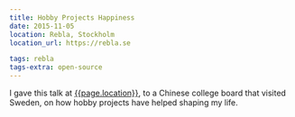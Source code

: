 ```yaml
---
title: Hobby Projects Happiness
date: 2015-11-05
location: Rebla, Stockholm
location_url: https://rebla.se

tags: rebla 
tags-extra: open-source
---
```


I gave this talk at [{{page.location}}]({{page.location_url}}), to a Chinese college board that visited Sweden, on how hobby projects have helped shaping my life.


<!--
{% capture assets %}{{ "assets/talks/151105/" | relative_url }}{% endcapture %}

<section data-markdown class="title-page">
  ## Hobby Projects Happiness
  #### Happiness, Friendship, Creativity
  Daniel Saidi · [@danielsaidi]({{site.urls.twitter}})
</section>

<section>
  <section data-markdown data-background="{{assets}}me.jpg">
    ## About me

    * Daniel Saidi
    * 36 years old, married, two children
    * MSc. Media Technology
    * System Developer
  </section>

  <section data-background="{{assets}}ebay.png"></section>

  <section data-background="{{assets}}revide.png"></section>

  <section data-background="http://giffiles.alphacoders.com/732/732.gif"></section>
</section>

<section>
  <section data-markdown>
    # Hobby Projects
  </section>

  <section data-markdown data-background="{{assets}}bands.jpg"></section>

  <section data-background="{{assets}}dad.png"></section>

  <section data-markdown data-background="http://foreveryoungadult.com/_uploads/images2/movies-hackers-crash-override.gif"></section>
</section>

<section>
  <section data-background="{{assets}}appamini-gang.png"></section>

  <section data-background="{{assets}}cornelia-reads.jpg"></section>

  <section data-background="{{assets}}parental-leave.jpg"></section>
</section>

<section>
  <section data-markdown data-background="{{assets}}map-1.png">
    # First app
  </section>

  <section data-markdown>
    # Demo
  </section>

  <section data-markdown>
    ## Summary
    * Three weeks part time development
    * Nice reviews
    * Still my main source of app income
  </section>
</section>

<section>
  <section data-markdown data-background="{{assets}}map-2.png">
    # Second app
  </section>

  <section data-markdown>
    ## Summary
    * Small adjustments of first app
    * Almost no sales!
    * Sales does not scale :(
  </section>
</section>

<section>
  <section data-markdown data-background="{{assets}}map-3-1.png">
    # Appamini!
  </section>

  <section data-markdown data-background="{{assets}}map-3-2.png">
    # First app
  </section>

  <section data-markdown>
    # Demo
  </section>

  <section data-markdown data-background="{{assets}}map-4.png">
    # + English
  </section>

  <section data-markdown data-background="{{assets}}map-5.png">
    # + Italian
  </section>

  <section data-markdown>
    # So how did it go?
  </section>

  <section data-markdown class="transparent-image">
    ## Nice reviews

    ![Pappas Appar]({{assets}}pappasappar.png "Pappas Appar")

    ![App Friday]({{assets}}appfriday.png "App Friday")
  </section>

  <section data-markdown>
    ## Featured on the App Store!
    ![AppStore]({{assets}}appstore.png "AppStore")
  </section>

  <section data-markdown>
    ## Fun meetings
    ![Nickelodeon]({{assets}}nickelodeon.jpg "AppStore")
  </section>

  <section data-markdown data-background="{{assets}}cornelia-recording.jpg">
    # Family fun!
  </section>

  <section data-markdown>
    ## Summary
    * A LOT of work
    * Friends and kindergarten tested
    * All 3 girls wanted to work with apps
    * ...but sales were equal to my first app
  </section>
</section>

<section>
  <section data-markdown data-background="{{assets}}map-6.png">
    # 2nd Appamini app
  </section>

  <section data-markdown>
    # Demo
  </section>

  <section data-markdown>
    # So how did it go?
  </section>

  <section data-markdown>
    ## Nice reviews

    ![Pappas Appar]({{assets}}pappasappar.png "Pappas Appar")

    ![App Friday]({{assets}}appfriday.png "App Friday")
  </section>

  <section data-markdown data-background="{{assets}}lovisa-recording.jpg">
    # More family fun!
  </section>

  <section data-markdown>
    ## Summary
    * Even MORE of work
    * We now had two apps in three languages
    * ...but sales were STILL equal to my first app
  </section>
</section>

<section>
  <section data-markdown>
    # So...
    ## why hobby projects?
  </section>

  <section data-markdown data-background="https://media.giphy.com/media/aurUBBayxC55m/giphy.gif">
    # Fun!
  </section>

  <section data-markdown data-background="https://media.giphy.com/media/scEmJ6yaTmhrO/giphy.gif">
    ## Work with great people
  </section>

  <section data-markdown data-background="https://media.giphy.com/media/83C8Q1JObEsM0/giphy.gif">
    ## Think outside the box
  </section>
</section>

<section data-markdown class="title-page">
  # Thank you!

  Daniel Saidi · [@danielsaidi]({{site.urls.twitter}})
</section>
-->